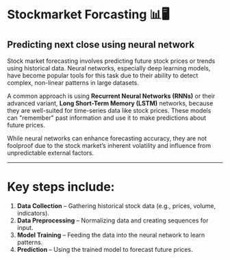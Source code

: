 # Stockmarket Forcasting 📊🖥️

## Predicting next close using neural network


Stock market forecasting involves predicting future stock prices or trends using historical data. Neural networks, especially deep learning models, have become popular tools for this task due to their ability to detect complex, non-linear patterns in large datasets.

A common approach is using **Recurrent Neural Networks (RNNs)** or their advanced variant, **Long Short-Term Memory (LSTM)** networks, because they are well-suited for time-series data like stock prices. These models can "remember" past information and use it to make predictions about future prices.


While neural networks can enhance forecasting accuracy, they are not foolproof due to the stock market’s inherent volatility and influence from unpredictable external factors.

---
# Key steps include:

1. **Data Collection** – Gathering historical stock data (e.g., prices, volume, indicators).
2. **Data Preprocessing** – Normalizing data and creating sequences for input.
3. **Model Training** – Feeding the data into the neural network to learn patterns.
4. **Prediction** – Using the trained model to forecast future prices.

